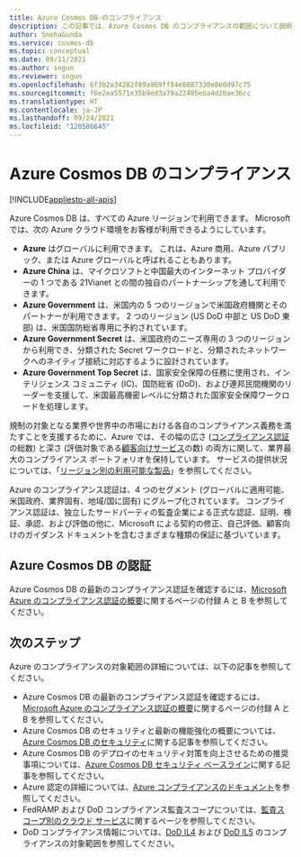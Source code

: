 ```yaml
---
title: Azure Cosmos DB のコンプライアンス
description: この記事では、Azure Cosmos DB のコンプライアンスの範囲について説明します。
author: SnehaGunda
ms.service: cosmos-db
ms.topic: conceptual
ms.date: 09/11/2021
ms.author: sngun
ms.reviewer: sngun
ms.openlocfilehash: 6f3b2a34282f89a969ff84e8087330e8e0d97c75
ms.sourcegitcommit: f6e2ea5571e35b9ed3a79a22485eba4d20ae36cc
ms.translationtype: HT
ms.contentlocale: ja-JP
ms.lasthandoff: 09/24/2021
ms.locfileid: "128586645"
---
```

# <a name="compliance-in-azure-cosmos-db"></a>Azure Cosmos DB のコンプライアンス 

[!INCLUDE[appliesto-all-apis](includes/appliesto-all-apis.md)]

Azure Cosmos DB は、すべての Azure リージョンで利用できます。 Microsoft では、次の Azure クラウド環境をお客様が利用できるようにしています。

- **Azure** はグローバルに利用できます。 これは、Azure 商用、Azure パブリック、または Azure グローバルと呼ばれることもあります。
- **Azure China** は、マイクロソフトと中国最大のインターネット プロバイダーの 1 つである 21Vianet との間の独自のパートナーシップを通して利用できます。
- **Azure Government** は、米国内の 5 つのリージョンで米国政府機関とそのパートナーが利用できます。 2 つのリージョン (US DoD 中部と US DoD 東部) は、米国国防総省専用に予約されています。
- **Azure Government Secret** は、米国政府のニーズ専用の 3 つのリージョンから利用でき、分類された Secret ワークロードと、分類されたネットワークへのネイティブ接続に対応するように設計されています。
- **Azure Government Top Secret** は、国家安全保障の任務に使用され、インテリジェンス コミュニティ (IC)、国防総省 (DoD)、および連邦民間機関のリーダーを支援して、米国最高機密レベルに分類された国家安全保障ワークロードを処理します。

規制の対象となる業界や世界中の市場における各自のコンプライアンス義務を満たすことを支援するために、Azure では、その幅の広さ ([コンプライアンス認証](../compliance/index.yml)の総数) と深さ (評価対象である[顧客向けサービス](https://azure.microsoft.com/services/)の数) の両方に関して、業界最大のコンプライアンス ポートフォリオを保持しています。 サービスの提供状況については、「[リージョン別の利用可能な製品](https://azure.microsoft.com/global-infrastructure/services/)」を参照してください。

Azure のコンプライアンス認証は、4 つのセグメント (グローバルに適用可能、米国政府、業界固有、地域/国に固有) にグループ化されています。  コンプライアンス認証は、独立したサードパーティの監査企業による正式な認証、証明、検証、承認、および評価の他に、Microsoft による契約の修正、自己評価、顧客向けのガイダンス ドキュメントを含むさまざまな種類の保証に基づいています。

## <a name="azure-cosmos-db-certifications"></a>Azure Cosmos DB の認証  

Azure Cosmos DB の最新のコンプライアンス認証を確認するには、[Microsoft Azure のコンプライアンス認証の概要](https://azure.microsoft.com/resources/microsoft-azure-compliance-offerings/)に関するページの付録 A と B を参照してください。  

## <a name="next-steps"></a>次のステップ

Azure のコンプライアンスの対象範囲の詳細については、以下の記事を参照してください。

- Azure Cosmos DB の最新のコンプライアンス認証を確認するには、[Microsoft Azure のコンプライアンス認証の概要](https://azure.microsoft.com/resources/microsoft-azure-compliance-offerings/)に関するページの付録 A と B を参照してください。  
- Azure Cosmos DB のセキュリティと最新の機能強化の概要については、[Azure Cosmos DB のセキュリティ](database-security.md)に関する記事を参照してください。
- Azure Cosmos DB のデプロイのセキュリティ対策を向上させるための推奨事項については、[Azure Cosmos DB セキュリティ ベースライン](/security/benchmark/azure/baselines/cosmos-db-security-baseline)に関する記事を参照してください。 
- Azure 認定の詳細については、[Azure コンプライアンスのドキュメント](../compliance/index.yml)を参照してください。
- FedRAMP および DoD コンプライアンス監査スコープについては、[監査スコープ別のクラウド サービス](../azure-government/compliance/azure-services-in-fedramp-auditscope.md)に関するページを参照してください。
- DoD コンプライアンス情報については、[DoD IL4](/azure/compliance/offerings/offering-dod-il4) および [DoD IL5](/azure/compliance/offerings/offering-dod-il5) のコンプライアンスの対象範囲を参照してください。
